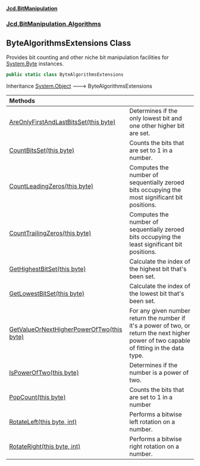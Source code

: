 #### [Jcd.BitManipulation](index.md 'index')

### [Jcd.BitManipulation.Algorithms](Jcd.BitManipulation.Algorithms.md 'Jcd.BitManipulation.Algorithms')

## ByteAlgorithmsExtensions Class

Provides bit counting and other niche bit manipulation facilities
for [System.Byte](https://docs.microsoft.com/en-us/dotnet/api/System.Byte 'System.Byte') instances.

```csharp
public static class ByteAlgorithmsExtensions
```

Inheritance [System.Object](https://docs.microsoft.com/en-us/dotnet/api/System.Object 'System.Object') &#129106; ByteAlgorithmsExtensions

| Methods                                                                                                                                                                                                                                              |                                                                                                                                                    |
|:-----------------------------------------------------------------------------------------------------------------------------------------------------------------------------------------------------------------------------------------------------|:---------------------------------------------------------------------------------------------------------------------------------------------------|
| [AreOnlyFirstAndLastBitsSet(this byte)](Jcd.BitManipulation.Algorithms.ByteAlgorithmsExtensions.AreOnlyFirstAndLastBitsSet(thisbyte).md 'Jcd.BitManipulation.Algorithms.ByteAlgorithmsExtensions.AreOnlyFirstAndLastBitsSet(this byte)')             | Determines if the only lowest bit and one other higher bit are set.                                                                                |
| [CountBitsSet(this byte)](Jcd.BitManipulation.Algorithms.ByteAlgorithmsExtensions.CountBitsSet(thisbyte).md 'Jcd.BitManipulation.Algorithms.ByteAlgorithmsExtensions.CountBitsSet(this byte)')                                                       | Counts the bits that are set to 1 in a number.                                                                                                     |
| [CountLeadingZeros(this byte)](Jcd.BitManipulation.Algorithms.ByteAlgorithmsExtensions.CountLeadingZeros(thisbyte).md 'Jcd.BitManipulation.Algorithms.ByteAlgorithmsExtensions.CountLeadingZeros(this byte)')                                        | Computes the number of sequentially zeroed bits occupying the most significant bit positions.                                                  |
| [CountTrailingZeros(this byte)](Jcd.BitManipulation.Algorithms.ByteAlgorithmsExtensions.CountTrailingZeros(thisbyte).md 'Jcd.BitManipulation.Algorithms.ByteAlgorithmsExtensions.CountTrailingZeros(this byte)')                                     | Computes the number of sequentially zeroed bits occupying the least significant bit positions.                                                 |
| [GetHighestBitSet(this byte)](Jcd.BitManipulation.Algorithms.ByteAlgorithmsExtensions.GetHighestBitSet(thisbyte).md 'Jcd.BitManipulation.Algorithms.ByteAlgorithmsExtensions.GetHighestBitSet(this byte)')                                           | Calculate the index of the highest bit that's been set.                                                                                            |
| [GetLowestBitSet(this byte)](Jcd.BitManipulation.Algorithms.ByteAlgorithmsExtensions.GetLowestBitSet(thisbyte).md 'Jcd.BitManipulation.Algorithms.ByteAlgorithmsExtensions.GetLowestBitSet(this byte)')                                              | Calculate the index of the lowest bit that's been set.                                                                                             |
| [GetValueOrNextHigherPowerOfTwo(this byte)](Jcd.BitManipulation.Algorithms.ByteAlgorithmsExtensions.GetValueOrNextHigherPowerOfTwo(thisbyte).md 'Jcd.BitManipulation.Algorithms.ByteAlgorithmsExtensions.GetValueOrNextHigherPowerOfTwo(this byte)') | For any given number return the number if it's a power of two, or return the next higher power of two capable of fitting in the data type. |
| [IsPowerOfTwo(this byte)](Jcd.BitManipulation.Algorithms.ByteAlgorithmsExtensions.IsPowerOfTwo(thisbyte).md 'Jcd.BitManipulation.Algorithms.ByteAlgorithmsExtensions.IsPowerOfTwo(this byte)')                                                       | Determines if the number is a power of two.                                                                                                        |
| [PopCount(this byte)](Jcd.BitManipulation.Algorithms.ByteAlgorithmsExtensions.PopCount(thisbyte).md 'Jcd.BitManipulation.Algorithms.ByteAlgorithmsExtensions.PopCount(this byte)')                                                                   | Counts the bits that are set to 1 in a number                                                                                                      |
| [RotateLeft(this byte, int)](Jcd.BitManipulation.Algorithms.ByteAlgorithmsExtensions.RotateLeft(thisbyte,int).md 'Jcd.BitManipulation.Algorithms.ByteAlgorithmsExtensions.RotateLeft(this byte, int)')                                               | Performs a bitwise left rotation on a number.                                                                                                      |
| [RotateRight(this byte, int)](Jcd.BitManipulation.Algorithms.ByteAlgorithmsExtensions.RotateRight(thisbyte,int).md 'Jcd.BitManipulation.Algorithms.ByteAlgorithmsExtensions.RotateRight(this byte, int)')                                            | Performs a bitwise right rotation on a number.                                                                                                     |
